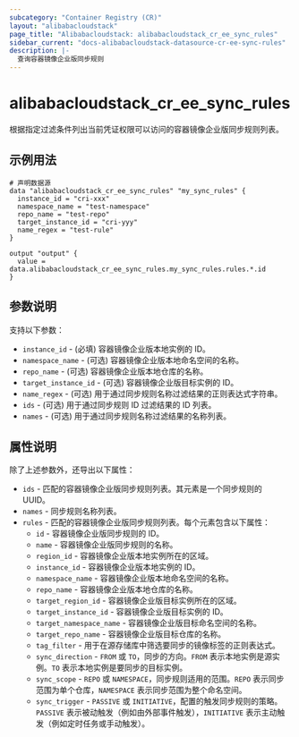 ```yaml
---
subcategory: "Container Registry (CR)"
layout: "alibabacloudstack"
page_title: "Alibabacloudstack: alibabacloudstack_cr_ee_sync_rules"
sidebar_current: "docs-alibabacloudstack-datasource-cr-ee-sync-rules"
description: |-
  查询容器镜像企业版同步规则
---
```


# alibabacloudstack_cr_ee_sync_rules

根据指定过滤条件列出当前凭证权限可以访问的容器镜像企业版同步规则列表。



## 示例用法

```
# 声明数据源
data "alibabacloudstack_cr_ee_sync_rules" "my_sync_rules" {
  instance_id = "cri-xxx"
  namespace_name = "test-namespace"
  repo_name = "test-repo"
  target_instance_id = "cri-yyy"
  name_regex = "test-rule"
}

output "output" {
  value = data.alibabacloudstack_cr_ee_sync_rules.my_sync_rules.rules.*.id
}
```

## 参数说明

支持以下参数：

* `instance_id` - (必填) 容器镜像企业版本地实例的 ID。
* `namespace_name` - (可选) 容器镜像企业版本地命名空间的名称。
* `repo_name` - (可选) 容器镜像企业版本地仓库的名称。
* `target_instance_id` - (可选) 容器镜像企业版目标实例的 ID。
* `name_regex` - (可选) 用于通过同步规则名称过滤结果的正则表达式字符串。
* `ids` - (可选) 用于通过同步规则 ID 过滤结果的 ID 列表。
* `names` - (可选) 用于通过同步规则名称过滤结果的名称列表。

## 属性说明

除了上述参数外，还导出以下属性：

* `ids` - 匹配的容器镜像企业版同步规则列表。其元素是一个同步规则的 UUID。
* `names` - 同步规则名称列表。
* `rules` - 匹配的容器镜像企业版同步规则列表。每个元素包含以下属性：
  * `id` - 容器镜像企业版同步规则的 ID。
  * `name` - 容器镜像企业版同步规则的名称。
  * `region_id` - 容器镜像企业版本地实例所在的区域。
  * `instance_id` - 容器镜像企业版本地实例的 ID。
  * `namespace_name` - 容器镜像企业版本地命名空间的名称。
  * `repo_name` - 容器镜像企业版本地仓库的名称。
  * `target_region_id` - 容器镜像企业版目标实例所在的区域。
  * `target_instance_id` - 容器镜像企业版目标实例的 ID。
  * `target_namespace_name` - 容器镜像企业版目标命名空间的名称。
  * `target_repo_name` - 容器镜像企业版目标仓库的名称。
  * `tag_filter` - 用于在源存储库中筛选要同步的镜像标签的正则表达式。
  * `sync_direction` - `FROM` 或 `TO`，同步的方向。`FROM` 表示本地实例是源实例。`TO` 表示本地实例是要同步的目标实例。
  * `sync_scope` - `REPO` 或 `NAMESPACE`，同步规则适用的范围。`REPO` 表示同步范围为单个仓库，`NAMESPACE` 表示同步范围为整个命名空间。
  * `sync_trigger` - `PASSIVE` 或 `INITIATIVE`，配置的触发同步规则的策略。`PASSIVE` 表示被动触发（例如由外部事件触发），`INITIATIVE` 表示主动触发（例如定时任务或手动触发）。 
